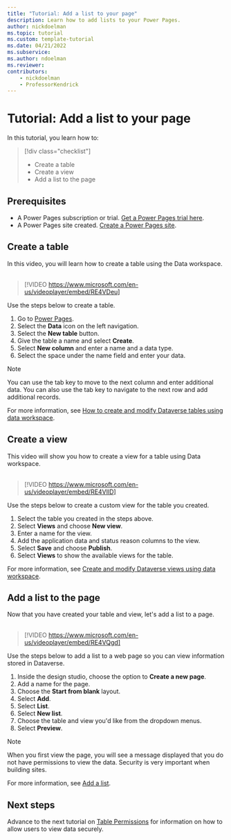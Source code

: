 ```yaml
---
title: "Tutorial: Add a list to your page"
description: Learn how to add lists to your Power Pages.
author: nickdoelman
ms.topic: tutorial
ms.custom: template-tutorial
ms.date: 04/21/2022
ms.subservice:
ms.author: ndoelman 
ms.reviewer: 
contributors:
    - nickdoelman
    - ProfessorKendrick
---
```


# Tutorial: Add a list to your page
In this tutorial, you learn how to:

> [!div class="checklist"]
> * Create a table
> * Create a view
> * Add a list to the page

## Prerequisites

- A Power Pages subscription or trial. [Get a Power Pages trial here](trial-signup.md).
- A Power Pages site created. [Create a Power Pages site](create-manage.md).

## Create a table

In this video, you will learn how to create a table using the Data workspace.
<br>
<br>

> [!VIDEO https://www.microsoft.com/en-us/videoplayer/embed/RE4VDeu]

Use the steps below to create a table. 

1. Go to [Power Pages](https://make.powerpages.microsoft.com/).
1. Select the **Data** icon on the left navigation.
1. Select the **New table** button.
1. Give the table a name and select **Create**.
1. Select **New column** and enter a name and a data type.  
1. Select the space under the name field and enter your data.  

>[!NOTE]
> You can use the tab key to move to the next column and enter additional data.  You can also use the tab key to navigate to the next row and add additional records.

 For more information, see [How to create and modify Dataverse tables using data workspace](../configure/data-workspace-tables).

## Create a view

This video will show you how to create a view for a table using Data workspace.
<br>
<br>

> [!VIDEO https://www.microsoft.com/en-us/videoplayer/embed/RE4VIlD]

Use the steps below to create a custom view for the table you created. 

1. Select the table you created in the steps above.
1. Select **Views** and choose **New view**.
1. Enter a name for the view.
1. Add the application data and status reason columns to the view.
1. Select **Save** and choose **Publish**.
1. Select **Views** to show the available views for the table.

For more information, see [Create and modify Dataverse views using data workspace](../configure/data-workspace-views).

## Add a list to the page

Now that you have created your table and view, let's add a list to a page. 
<br>
<br>

> [!VIDEO https://www.microsoft.com/en-us/videoplayer/embed/RE4VQgd]

Use the steps below to add a list to a web page so you can view information stored in Dataverse.

1. Inside the design studio, choose the option to **Create a new page**.
1. Add a name for the page.
1. Choose the **Start from blank** layout.
1. Select **Add**.
1. Select **List**.
1. Select **New list**.
1. Choose the table and view you'd like from the dropdown menus.
1. Select **Preview**.

> [!NOTE]
> When you first view the page, you will see a message displayed that you do not have permissions to view the data.  Security is very important when building sites.  

For more information, see [Add a list](../getting-started/add-list).

## Next steps

Advance to the next tutorial on [Table Permissions](tutorial-setup-page-permissions.md) for information on how to allow users to view data securely.